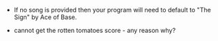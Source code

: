 
* If no song is provided then your program will need to default to "The Sign" by Ace of Base.



* cannot get the rotten tomatoes score - any reason why?

